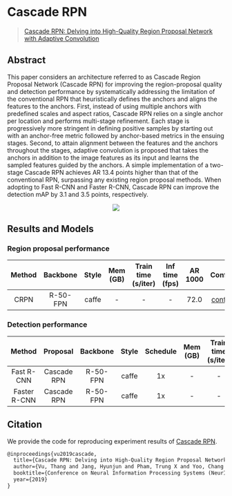 # Cascade RPN

> [Cascade RPN: Delving into High-Quality Region Proposal Network with Adaptive Convolution](https://arxiv.org/abs/1909.06720)

<!-- [ALGORITHM] -->

## Abstract

This paper considers an architecture referred to as Cascade Region Proposal Network (Cascade RPN) for improving the region-proposal quality and detection performance by systematically addressing the limitation of the conventional RPN that heuristically defines the anchors and aligns the features to the anchors. First, instead of using multiple anchors with predefined scales and aspect ratios, Cascade RPN relies on a single anchor per location and performs multi-stage refinement. Each stage is progressively more stringent in defining positive samples by starting out with an anchor-free metric followed by anchor-based metrics in the ensuing stages. Second, to attain alignment between the features and the anchors throughout the stages, adaptive convolution is proposed that takes the anchors in addition to the image features as its input and learns the sampled features guided by the anchors. A simple implementation of a two-stage Cascade RPN achieves AR 13.4 points higher than that of the conventional RPN, surpassing any existing region proposal methods. When adopting to Fast R-CNN and Faster R-CNN, Cascade RPN can improve the detection mAP by 3.1 and 3.5 points, respectively.

<div align=center>
<img src="https://user-images.githubusercontent.com/40661020/143872368-1580193a-d19c-4723-a579-c7ed2d5da4d1.png"/>
</div>

## Results and Models

### Region proposal performance

| Method | Backbone | Style | Mem (GB) | Train time (s/iter) | Inf time (fps) | AR 1000 |                      Config                      |                                                                 Download                                                                  |
| :----: | :------: | :---: | :------: | :-----------------: | :------------: | :-----: | :----------------------------------------------: | :---------------------------------------------------------------------------------------------------------------------------------------: |
|  CRPN  | R-50-FPN | caffe |    -     |          -          |       -        |  72.0   | [config](./cascade-rpn_r50-caffe_fpn_1x_coco.py) | [model](https://mmassets.onedl.ai/mmdetection/v2.0/cascade_rpn/crpn_r50_caffe_fpn_1x_coco/cascade_rpn_r50_caffe_fpn_1x_coco-7aa93cef.pth) |

### Detection performance

|    Method    |  Proposal   | Backbone | Style | Schedule | Mem (GB) | Train time (s/iter) | Inf time (fps) | box AP |                            Config                            |                                                                          Download                                                                          |
| :----------: | :---------: | :------: | :---: | :------: | :------: | :-----------------: | :------------: | :----: | :----------------------------------------------------------: | :--------------------------------------------------------------------------------------------------------------------------------------------------------: |
|  Fast R-CNN  | Cascade RPN | R-50-FPN | caffe |    1x    |    -     |          -          |       -        |  39.9  |  [config](./cascade-rpn_fast-rcnn_r50-caffe_fpn_1x_coco.py)  |   [model](https://mmassets.onedl.ai/mmdetection/v2.0/cascade_rpn/crpn_fast_rcnn_r50_caffe_fpn_1x_coco/crpn_fast_rcnn_r50_caffe_fpn_1x_coco-cb486e66.pth)   |
| Faster R-CNN | Cascade RPN | R-50-FPN | caffe |    1x    |    -     |          -          |       -        |  40.4  | [config](./cascade-rpn_faster-rcnn_r50-caffe_fpn_1x_coco.py) | [model](https://mmassets.onedl.ai/mmdetection/v2.0/cascade_rpn/crpn_faster_rcnn_r50_caffe_fpn_1x_coco/crpn_faster_rcnn_r50_caffe_fpn_1x_coco-c8283cca.pth) |

## Citation

We provide the code for reproducing experiment results of [Cascade RPN](https://arxiv.org/abs/1909.06720).

```latex
@inproceedings{vu2019cascade,
  title={Cascade RPN: Delving into High-Quality Region Proposal Network with Adaptive Convolution},
  author={Vu, Thang and Jang, Hyunjun and Pham, Trung X and Yoo, Chang D},
  booktitle={Conference on Neural Information Processing Systems (NeurIPS)},
  year={2019}
}
```
